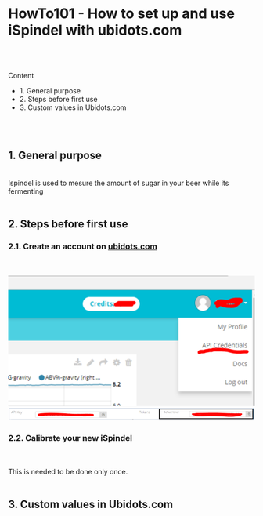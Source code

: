 <h1>HowTo101 - How to set up and use iSpindel with ubidots.com</h1>
</br>
</br>

Content


<ul>
  <li>1. General purpose </li>
  <li>2. Steps before first use</li>
  <li>3. Custom values in Ubidots.com</li>
</ul>

</br>
</br>

<h2>1. General purpose</h2></br>
Ispindel is used to mesure the amount of sugar in your beer while its fermenting
</br>
</br>
<h2>2. Steps before first use</h/2></br>
<h3>2.1. Create an account on <a href='https://www.ubidots.com'>ubidots.com</a></h3></br>
</br>
<img src='/IMG/ubidots_api_01.PNG'>
</br>
<img src='/IMG/ubidots_api_02.PNG'>

<h3>2.2. Calibrate your new iSpindel</h3></br>
</br>
This is needed to be done only once.


</br>
</br>
<h2>3. Custom values in Ubidots.com</h/2>



